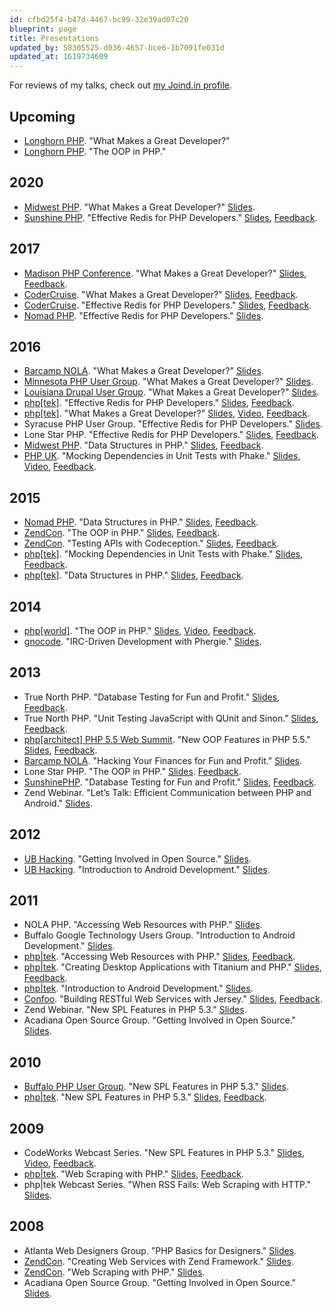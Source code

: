 ```yaml
---
id: cfbd25f4-b47d-4467-bc99-32e39ad07c20
blueprint: page
title: Presentations
updated_by: 58305525-d036-4657-bce6-1b7091fe031d
updated_at: 1619734609
---
```

For reviews of my talks, check out [my Joind.in profile](https://joind.in/user/elazar).

## Upcoming

* [Longhorn PHP](https://www.longhornphp.com/). "What Makes a Great Developer?"
* [Longhorn PHP](https://www.longhornphp.com/). "The OOP in PHP."

## 2020

* [Midwest PHP](https://midwestphp.org). "What Makes a Great Developer?" [Slides](http://matthewturland.com/slides/great-developer).
* [Sunshine PHP](http://sunshinephp.com). "Effective Redis for PHP Developers." [Slides](http://matthewturland.com/slides/effective-redis/), [Feedback](https://joind.in/event/sunshinephp-2020/effective-redis-for-php-developers).

## 2017

* [Madison PHP Conference](http://2017.madisonphpconference.com). "What Makes a Great Developer?" [Slides](http://matthewturland.com/slides/great-developer), [Feedback](https://joind.in/event/madison-php-conference-2017/what-makes-a-great-developer).
* [CoderCruise](https://www.codercruise.com). "What Makes a Great Developer?" [Slides](http://matthewturland.com/slides/great-developer), [Feedback](https://joind.in/event/codercruise/what-makes-a-great-developer).
* [CoderCruise](https://www.codercruise.com). "Effective Redis for PHP Developers." [Slides](http://matthewturland.com/slides/effective-redis/), [Feedback](https://joind.in/event/codercruise/effective-redis).
* [Nomad PHP](https://nomadphp.com/). "Effective Redis for PHP Developers." [Slides](http://matthewturland.com/slides/effective-redis/).

## 2016

* [Barcamp NOLA](http://barcampnola.com/). "What Makes a Great Developer?" [Slides](http://matthewturland.com/slides/great-developer).
* [Minnesota PHP User Group](http://www.meetup.com/mn-php/). "What Makes a Great Developer?" [Slides](http://matthewturland.com/slides/great-developer).
* [Louisiana Drupal User Group](https://www.meetup.com/louisianadrupal/). "What Makes a Great Developer?" [Slides](http://matthewturland.com/slides/great-developer).
* [php[tek]](http://tek.phparch.com/). "Effective Redis for PHP Developers." [Slides](http://matthewturland.com/slides/effective-redis/), [Feedback](https://joind.in/event/phptek-2016/effective-redis-for-php-developers).
* [php[tek]](http://tek.phparch.com/). "What Makes a Great Developer?" [Slides](http://matthewturland.com/slides/great-developer), [Video](https://www.youtube.com/watch?v=da4Sl3iS8bI), [Feedback](https://joind.in/event/phptek-2016/what-makes-a-great-developer).
* Syracuse PHP User Group. "Effective Redis for PHP Developers." [Slides](http://matthewturland.com/slides/effective-redis/).
* Lone Star PHP. "Effective Redis for PHP Developers." [Slides](http://matthewturland.com/slides/effective-redis/), [Feedback](https://joind.in/event/lone-star-php-2016/effective-redis-for-php-developers).
* [Midwest PHP](http://2016.midwestphp.org/). "Data Structures in PHP." [Slides](http://matthewturland.com/slides/datastructures), [Feedback](https://joind.in/event/midwest-php-2016/data-structures-in-php).
* [PHP UK](http://phpconference.co.uk/). "Mocking Dependencies in Unit Tests with Phake." [Slides](http://matthewturland.com/slides/phake/), [Video](https://www.youtube.com/watch?v=6fNL5U1FUiI), [Feedback](https://joind.in/event/php-uk-conference/mocking-dependencies-in-unit-tests-with-phake).

## 2015

* [Nomad PHP](https://nomadphp.com/). "Data Structures in PHP." [Slides](http://matthewturland.com/slides/datastructures), [Feedback](https://joind.in/event/nomad-php-us---october-2015/data-structures-in-php).
* [ZendCon](http://zendcon.com/). "The OOP in PHP." [Slides](http://matthewturland.com/slides/phpoop-tutorial/), [Feedback](https://joind.in/event/zendcon-2015/the-oop-in-php).
* [ZendCon](http://zendcon.com/). "Testing APIs with Codeception." [Slides](http://matthewturland.com/slides/codeception/), [Feedback](https://joind.in/event/zendcon-2015/testing-apis-with-codeception).
* [php[tek]](http://tek.phparch.com/). "Mocking Dependencies in Unit Tests with Phake." [Slides](http://matthewturland.com/slides/phake/), [Feedback](https://joind.in/event/phptek-2015/mocking-dependencies-in-unit-tests-with-phake).
* [php[tek]](http://tek.phparch.com/). "Data Structures in PHP." [Slides](http://matthewturland.com/slides/datastructures), [Feedback](https://joind.in/event/phptek-2015/data-structures-in-php).

## 2014

* [php[world]](http://world.phparch.com/). "The OOP in PHP." [Slides](http://matthewturland.com/slides/phpoop-tutorial), [Video](https://www.youtube.com/watch?v=oAaNHGK1kNk), [Feedback](https://joind.in/event/phpworld/the-oop-in-php).
* [gnocode](http://www.meetup.com/gnocode/). "IRC-Driven Development with Phergie." [Slides](http://matthewturland.com/slides/ircdd/).

## 2013

* True North PHP. "Database Testing for Fun and Profit." [Slides](http://matthewturland.com/slides/phpunit-db/), [Feedback](https://joind.in/event/true-north-php-2013/database-testing-for-fun-and-profit).
* True North PHP. "Unit Testing JavaScript with QUnit and Sinon." [Slides](http://matthewturland.com/slides/jstesting/), [Feedback](https://joind.in/event/true-north-php-2013/unit-testing-javascript-with-qunit).
* [php[architect] PHP 5.5 Web Summit](https://joind.in/event/phparchitect-php-55-web-summit). "New OOP Features in PHP 5.5." [Slides](http://matthewturland.com/slides/php55oop/), [Feedback](https://joind.in/event/phparchitect-php-55-web-summit/object-oriented-advancements-in-php-55).
* [Barcamp NOLA](http://barcampnola.com/). "Hacking Your Finances for Fun and Profit." [Slides](http://matthewturland.com/slides/ledger-stats/).
* Lone Star PHP. "The OOP in PHP." [Slides](http://matthewturland.com/slides/phpoop). [Feedback](https://joind.in/event/lone-star-php-2013/the-oop-in-php).
* [SunshinePHP](http://sunshinephp.com/). "Database Testing for Fun and Profit." [Slides](http://matthewturland.com/slides/phpunit-db/), [Feedback](https://joind.in/event/sunshinephp-developer-conference/database-testing-for-fun-and-profit).
* Zend Webinar. "Let’s Talk: Efficient Communication between PHP and Android." [Slides](http://matthewturland.com/slides/php-android).

## 2012

* [UB Hacking](http://ubhacking.com/). "Getting Involved in Open Source." [Slides](http://matthewturland.com/slides/oss/).
* [UB Hacking](http://ubhacking.com/). "Introduction to Android Development." [Slides](http://matthewturland.com/slides/android/).

## 2011

* NOLA PHP. "Accessing Web Resources with PHP." [Slides](http://matthewturland.com/slides/webscraping/).
* Buffalo Google Technology Users Group. "Introduction to Android Development." [Slides](http://matthewturland.com/slides/android/).
* [php|tek](http://tek.phparch.com/). "Accessing Web Resources with PHP." [Slides](http://matthewturland.com/slides/webscraping/), [Feedback](https://joind.in/event/phptek-11/accessing-web-resources-with-php).
* [php|tek](http://tek.phparch.com/). "Creating Desktop Applications with Titanium and PHP." [Slides](http://matthewturland.com/slides/titanium/), [Feedback](https://joind.in/event/phptek-11/creating-desktop-applications-with-titanium-and-php).
* [php|tek](http://tek.phparch.com/). "Introduction to Android Development." [Slides](http://matthewturland.com/slides/android/).
* [Confoo](http://confoo.ca/). "Building RESTful Web Services with Jersey." [Slides](http://matthewturland.com/slides/jersey/), [Feedback](https://joind.in/event/confoo-2011/building-restful-web-services-with-jersey).
* Zend Webinar. "New SPL Features in PHP 5.3." [Slides](http://matthewturland.com/slides/spl/).
* Acadiana Open Source Group. "Getting Involved in Open Source." [Slides](http://matthewturland.com/slides/oss/).

## 2010

* [Buffalo PHP User Group](https://www.meetup.com/buffalophp/). "New SPL Features in PHP 5.3." [Slides](http://matthewturland.com/slides/spl/).
* [php|tek](http://tek.phparch.com/). "New SPL Features in PHP 5.3." [Slides](http://matthewturland.com/slides/spl/), [Feedback](https://joind.in/event/tekx/new-spl-features-in-php-53).

## 2009

* CodeWorks Webcast Series. "New SPL Features in PHP 5.3." [Slides](http://www.slideshare.net/tobias382/new-spl-features-in-php-53), [Video](http://mtadata.s3.amazonaws.com/webcasts/20090623-spl.wmv), [Feedback](https://joind.in/event/tekx/new-spl-features-in-php-53).
* [php|tek](http://tek.phparch.com/). "Web Scraping with PHP." [Slides](http://www.slideshare.net/tobias382/web-scraping-with-php-1485427), [Feedback](https://joind.in/event/phptek-2009-unconference/web-scraping-with-php).
* php|tek Webcast Series. "When RSS Fails: Web Scraping with HTTP." [Slides](http://www.slideshare.net/tobias382/when-rss-fails-web-scraping-with-http).

## 2008

* Atlanta Web Designers Group. "PHP Basics for Designers." [Slides](http://www.slideshare.net/tobias382/php-basics-for-designers-presentation).
* [ZendCon](http://zendcon.com/). "Creating Web Services with Zend Framework." [Slides](http://www.slideshare.net/tobias382/creating-web-services-with-zend-framework-presentation).
* [ZendCon](http://zendcon.com/). "Web Scraping with PHP." [Slides](http://www.slideshare.net/tobias382/web-scraping-with-php-presentation).
* Acadiana Open Source Group. "Getting Involved in Open Source." [Slides](http://www.slideshare.net/tobias382/acadiana-open-source-group-april-2008-meeting).
